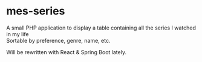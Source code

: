 # mes-series

A small PHP application to display a table containing all the series I watched in my life  
Sortable by preference, genre, name, etc.

Will be rewritten with React & Spring Boot lately.

